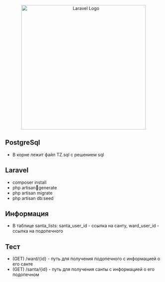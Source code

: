 <p align="center"><a href="https://laravel.com" target="_blank"><img src="https://raw.githubusercontent.com/laravel/art/master/logo-lockup/5%20SVG/2%20CMYK/1%20Full%20Color/laravel-logolockup-cmyk-red.svg" width="400" alt="Laravel Logo"></a></p>


## PostgreSql

- В корне лежит файл TZ.sql с решением sql

## Laravel

- composer install
- php artisan:key:generate
- php artisan migrate
- php artisan db:seed

## Информация

- В таблице santa_lists: santa_user_id - ссылка на санту, 
  ward_user_id - ссылка на подопечного

## Тест
- (GET) /ward/{id} - путь для получения подопечного с информацией о его санте
- (GET) /santa/{id} - путь для получения санты с информацией о его подопечном






